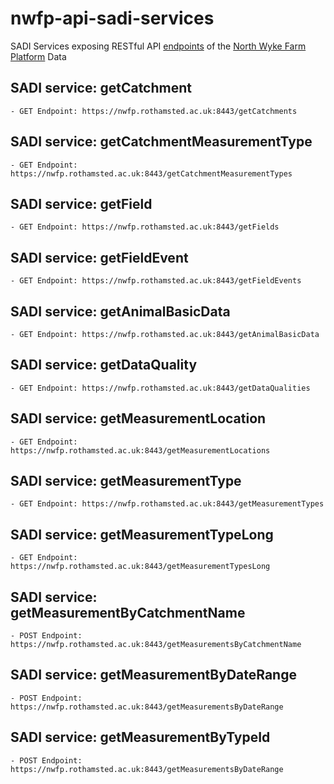# nwfp-api-sadi-services
SADI Services exposing RESTful API [endpoints](https://red-crescent-623716.postman.co/documentation/7453000-ae05790f-8bea-4c3c-8b9c-006ebab9e13e) of the [North Wyke Farm Platform](https://nwfp.rothamsted.ac.uk/) Data 


## SADI service: getCatchment
    - GET Endpoint: https://nwfp.rothamsted.ac.uk:8443/getCatchments
## SADI service: getCatchmentMeasurementType
    - GET Endpoint: https://nwfp.rothamsted.ac.uk:8443/getCatchmentMeasurementTypes
## SADI service: getField
    - GET Endpoint: https://nwfp.rothamsted.ac.uk:8443/getFields
## SADI service: getFieldEvent
    - GET Endpoint: https://nwfp.rothamsted.ac.uk:8443/getFieldEvents
## SADI service: getAnimalBasicData
    - GET Endpoint: https://nwfp.rothamsted.ac.uk:8443/getAnimalBasicData
## SADI service: getDataQuality
    - GET Endpoint: https://nwfp.rothamsted.ac.uk:8443/getDataQualities
## SADI service: getMeasurementLocation
    - GET Endpoint: https://nwfp.rothamsted.ac.uk:8443/getMeasurementLocations
## SADI service: getMeasurementType
    - GET Endpoint: https://nwfp.rothamsted.ac.uk:8443/getMeasurementTypes
## SADI service: getMeasurementTypeLong
    - GET Endpoint: https://nwfp.rothamsted.ac.uk:8443/getMeasurementTypesLong
## SADI service: getMeasurementByCatchmentName
    - POST Endpoint: https://nwfp.rothamsted.ac.uk:8443/getMeasurementsByCatchmentName
## SADI service: getMeasurementByDateRange
    - POST Endpoint: https://nwfp.rothamsted.ac.uk:8443/getMeasurementsByDateRange
## SADI service: getMeasurementByTypeId
    - POST Endpoint: https://nwfp.rothamsted.ac.uk:8443/getMeasurementsByDateRange
